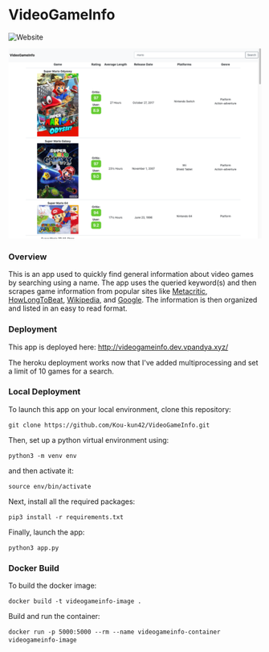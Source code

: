 # VideoGameInfo

![Website](https://img.shields.io/website?up_message=running&url=http%3A%2F%2Fvideogameinfo.dev.vpandya.xyz%2F)

![VideoGameInfo](https://github.com/Kou-kun42/VideoGameInfo/blob/main/videogameinfo.png?raw=true)

### Overview

This is an app used to quickly find general information about video games by searching using a name. The app uses the queried keyword(s) and then scrapes game information from popular sites like [Metacritic](https://www.metacritic.com/), [HowLongToBeat](https://howlongtobeat.com/), [Wikipedia](https://en.wikipedia.org/wiki/Main_Page), and [Google](https://www.google.com/). The information is then organized and listed in an easy to read format.

### Deployment

This app is deployed here:
http://videogameinfo.dev.vpandya.xyz/

The heroku deployment works now that I've added multiprocessing and set a limit of 10 games for a search.

### Local Deployment

To launch this app on your local environment, clone this repository:

```
git clone https://github.com/Kou-kun42/VideoGameInfo.git
```

Then, set up a python virtual environment using:

```
python3 -m venv env
```

and then activate it:

```
source env/bin/activate
```

Next, install all the required packages:

```
pip3 install -r requirements.txt
```

Finally, launch the app:

```
python3 app.py
```


### Docker Build

To build the docker image:

```
docker build -t videogameinfo-image .
```

Build and run the container:

```
docker run -p 5000:5000 --rm --name videogameinfo-container videogameinfo-image
```
